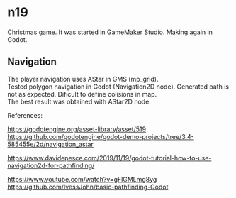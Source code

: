 # n19
Christmas game. It was started in GameMaker Studio. Making again in Godot.  

## Navigation
The player navigation uses AStar in GMS (mp_grid).  
Tested polygon navigation in Godot (Navigation2D node). Generated path is not as expected. Dificult to define colisions in map.  
The best result was obtained with AStar2D node.  

References:  

https://godotengine.org/asset-library/asset/519  
https://github.com/godotengine/godot-demo-projects/tree/3.4-585455e/2d/navigation_astar  

https://www.davidepesce.com/2019/11/19/godot-tutorial-how-to-use-navigation2d-for-pathfinding/  

https://www.youtube.com/watch?v=gFlGMLmg8yg  
https://github.com/IvessJohn/basic-pathfinding-Godot  

